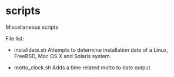 scripts
=======

Miscellaneous scripts

File list:

* installdate.sh
    Attempts to determine installation date
    of a Linux, FreeBSD, Mac OS X and Solaris system.

* motto_clock.sh
    Adds a time related motto to date output.
